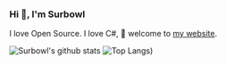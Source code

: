 <!--
**Surbowl/Surbowl** is a ✨ _special_ ✨ repository because its `README.md` (this file) appears on your GitHub profile.

Here are some ideas to get you started:

- 🔭 I’m currently working on ...
- 🌱 I’m currently learning ...
- 👯 I’m looking to collaborate on ...
- 🤔 I’m looking for help with ...
- 💬 Ask me about ...
- 📫 How to reach me: ...
- 😄 Pronouns: ...
- ⚡ Fun fact: ...
-->

### Hi 👋, I'm Surbowl

I love Open Source. I love C#, 🔭 welcome to [my website](https://surbowl.online/).

![Surbowl's github stats](https://github-readme-stats.vercel.app/api?username=Surbowl&show_icons=true&line_height=25&hide_title=true&count_private=true)
![Top Langs](https://github-readme-stats.vercel.app/api/top-langs/?username=Surbowl&layout=compact))
